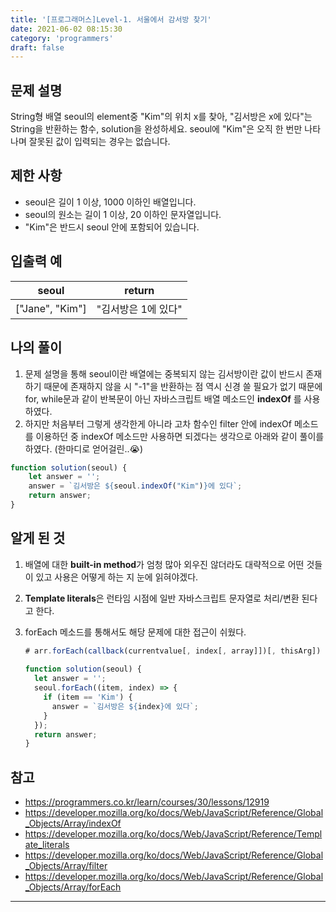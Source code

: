 ```yaml
---
title: '[프로그래머스]Level-1. 서울에서 감서방 찾기'
date: 2021-06-02 08:15:30
category: 'programmers'
draft: false
---
```



## 문제 설명

String형 배열 seoul의 element중 "Kim"의 위치 x를 찾아, "김서방은 x에 있다"는 String을 반환하는  함수, solution을 완성하세요. seoul에 "Kim"은 오직 한 번만 나타나며 잘못된 값이 입력되는 경우는 없습니다.

## 제한 사항

- seoul은 길이 1 이상, 1000 이하인 배열입니다.
- seoul의 원소는 길이 1 이상,  20 이하인 문자열입니다.
- "Kim"은 반드시 seoul 안에 포함되어 있습니다.

## 입출력 예

| seoul           | return              |
| --------------- | ------------------- |
| ["Jane", "Kim"] | "김서방은 1에 있다" |

## 나의 풀이

1. 문제 설명을 통해 seoul이란 배열에는 중복되지 않는 김서방이란 값이 반드시 존재하기 때문에 존재하지 않을 시 "-1"을 반환하는 점 역시 신경 쓸 필요가 없기 때문에 for, while문과 같이 반복문이 아닌 자바스크립트 배열 메소드인 **indexOf** 를 사용하였다.
2. 하지만 처음부터 그렇게 생각한게 아니라 고차 함수인 filter 안에 indexOf 메소드를 이용하던 중 indexOf 메소드만 사용하면 되겠다는 생각으로 아래와 같이 풀이를 하였다. (한마디로 얻어걸린..😭) 

```javascript
function solution(seoul) {
    let answer = '';
    answer = `김서방은 ${seoul.indexOf("Kim")}에 있다`;   
    return answer;
}
```

## 알게 된 것

1. 배열에 대한 **built-in method**가 엄청 많아 외우진 않더라도 대략적으로 어떤 것들이 있고 사용은 어떻게 하는 지 눈에 읽혀야겠다.

2. **Template literals**은 런타임 시점에 일반 자바스크립트 문자열로 처리/변환 된다고 한다.

3. forEach 메소드를 통해서도 해당 문제에 대한 접근이 쉬웠다.

   ```javascript
   # arr.forEach(callback(currentvalue[, index[, array]])[, thisArg])
     
   function solution(seoul) {
     let answer = '';
     seoul.forEach((item, index) => {
       if (item == 'Kim') {
         answer = `김서방은 ${index}에 있다`;   
       }
     });
     return answer;
   }
   ```

## 참고

* https://programmers.co.kr/learn/courses/30/lessons/12919
* https://developer.mozilla.org/ko/docs/Web/JavaScript/Reference/Global_Objects/Array/indexOf
* https://developer.mozilla.org/ko/docs/Web/JavaScript/Reference/Template_literals
* https://developer.mozilla.org/ko/docs/Web/JavaScript/Reference/Global_Objects/Array/filter
* https://developer.mozilla.org/ko/docs/Web/JavaScript/Reference/Global_Objects/Array/forEach

---

